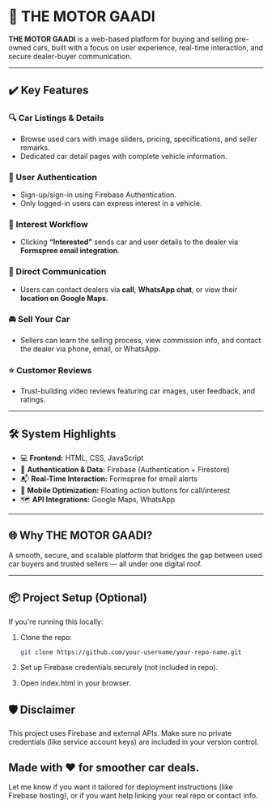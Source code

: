 # 🚗 THE MOTOR GAADI

**THE MOTOR GAADI** is a web-based platform for buying and selling pre-owned cars, built with a focus on user experience, real-time interaction, and secure dealer-buyer communication.

---

## ✔️ Key Features

### 🔍 Car Listings & Details
- Browse used cars with image sliders, pricing, specifications, and seller remarks.
- Dedicated car detail pages with complete vehicle information.

### 🔐 User Authentication
- Sign-up/sign-in using Firebase Authentication.
- Only logged-in users can express interest in a vehicle.

### 📧 Interest Workflow
- Clicking **“Interested”** sends car and user details to the dealer via **Formspree email integration**.

### 💬 Direct Communication
- Users can contact dealers via **call**, **WhatsApp chat**, or view their **location on Google Maps**.

### 🚘 Sell Your Car
- Sellers can learn the selling process, view commission info, and contact the dealer via phone, email, or WhatsApp.

### ⭐ Customer Reviews
- Trust-building video reviews featuring car images, user feedback, and ratings.

---

## 🛠️ System Highlights

- 💻 **Frontend:** HTML, CSS, JavaScript  
- 🔐 **Authentication & Data:** Firebase (Authentication + Firestore)  
- 📬 **Real-Time Interaction:** Formspree for email alerts  
- 📱 **Mobile Optimization:** Floating action buttons for call/interest  
- 🗺️ **API Integrations:** Google Maps, WhatsApp

---

## 🌐 Why THE MOTOR GAADI?

A smooth, secure, and scalable platform that bridges the gap between used car buyers and trusted sellers — all under one digital roof.

---

## 📦 Project Setup (Optional)

If you're running this locally:

1. Clone the repo:
   ```bash
   git clone https://github.com/your-username/your-repo-name.git

 2. Set up Firebase credentials securely (not included in repo).

3. Open index.html in your browser.


🛡️ Disclaimer
-
This project uses Firebase and external APIs. Make sure no private credentials (like service account keys) are included in your version control.


Made with ❤️ for smoother car deals.
---

Let me know if you want it tailored for deployment instructions (like Firebase hosting), or if you want help linking your real repo or contact info.
